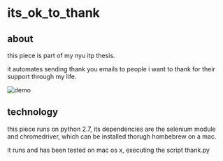 # its_ok_to_thank

## about

this piece is part of my nyu itp thesis.

it automates sending thank you emails to people i want to thank for their support through my life.

![demo](https://github.com/montoyamoraga/its_ok_to_thank/raw/master/assets/its_ok_to_thank_shorter.gif "demo it's ok to thank")


## technology

this piece runs on python 2.7, its dependencies are the selenium module and chromedriver, which can be installed thorugh hombebrew on a mac.

it runs and has been tested on mac os x, executing the script thank.py

